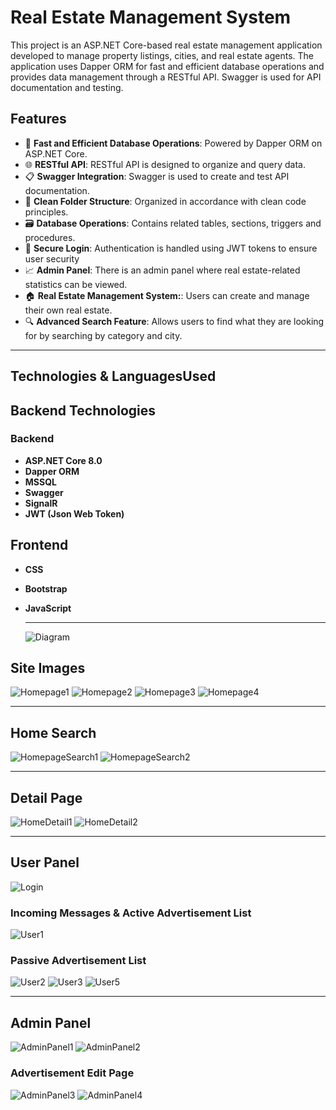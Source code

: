 # Real Estate Management System

This project is an ASP.NET Core-based real estate management application developed to manage property listings, cities, and real estate agents. The application uses Dapper ORM for fast and efficient database operations and provides data management through a RESTful API. Swagger is used for API documentation and testing.

## Features

- 🚀 **Fast and Efficient Database Operations**: Powered by Dapper ORM on ASP.NET Core.
- 🌐 **RESTful API**: RESTful API is designed to organize and query data.
- 📋 **Swagger Integration**: Swagger is used to create and test API documentation.
- 📂 **Clean Folder Structure**: Organized in accordance with clean code principles.
- 🗃️ **Database Operations**: Contains related tables, sections, triggers and procedures.
- 🔐 **Secure Login**: Authentication is handled using JWT tokens to ensure user security
- 📈 **Admin Panel**: There is an admin panel where real estate-related statistics can be viewed.
- 🏠 **Real Estate Management System:**: Users can create and manage their own real estate.
- 🔍 **Advanced Search Feature**: Allows users to find what they are looking for by searching by category and city.
  
<hr>

## Technologies & Languages ​​Used
## Backend Technologies
### Backend
- **ASP.NET Core 8.0**
- **Dapper ORM**
- **MSSQL**
- **Swagger**
- **SignalR**
- **JWT (Json Web Token)**

## Frontend
- **CSS**
- **Bootstrap**
- **JavaScript**
  <hr>
  
  ![Diagram](./assets/Real_Estate_db.png)
  
## Site Images
  ![Homepage1](./assets/HomePage_1.png)
  ![Homepage2](./assets/HomePage_2.png)
  ![Homepage3](./assets/HomePage_3.png)
  ![Homepage4](./assets/HomePage_4.png)
  <hr>
  
## Home Search
  ![HomepageSearch1](./assets/HomePage_Search_1.png)
  ![HomepageSearch2](./assets/HomePage_Search_2.png)
  <hr>
  
## Detail Page   
  ![HomeDetail1](./assets/Home_Detail_1.png)
  ![HomeDetail2](./assets/Home_Detail_2.png)
<hr>

## User Panel 
 ![Login](./assets/Login.png)
 ### Incoming Messages & Active Advertisement List
 ![User1](./assets/User_1.png)
 ### Passive Advertisement List
 ![User2](./assets/User_2.png)
 ![User3](./assets/User_3..png)
 ![User5](./assets/User_5.png)
<hr>

## Admin Panel 
  ![AdminPanel1](./assets/Admin_1.png)
  ![AdminPanel2](./assets/Admin_3.png)
  ### Advertisement Edit Page
  ![AdminPanel3](./assets/Admin_2.png)
  ![AdminPanel4](./assets/Admin_4.png)
